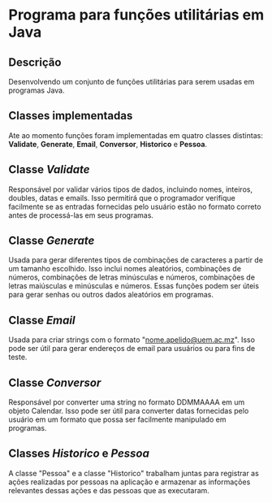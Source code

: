 
# Programa para funções utilitárias em Java 

## Descrição 
Desenvolvendo um conjunto de funções utilitárias para serem usadas em programas Java.

## Classes implementadas 
Ate ao momento funções foram implementadas em quatro classes distintas: **Validate**, **Generate**, **Email**, **Conversor**, **Historico** e **Pessoa**.

## Classe *Validate* 
Responsável por validar vários tipos de dados, incluindo nomes, inteiros, doubles, datas e emails. Isso permitirá que o programador verifique facilmente se as entradas fornecidas pelo usuário estão no formato correto antes de processá-las em seus programas.

## Classe *Generate* 
Usada para gerar diferentes tipos de combinações de caracteres a partir de um tamanho escolhido. Isso inclui nomes aleatórios, combinações de números, combinações de letras minúsculas e números, combinações de letras maiúsculas e minúsculas e números. Essas funções podem ser úteis para gerar senhas ou outros dados aleatórios em programas.

## Classe *Email* 
Usada para criar strings com o formato "nome.apelido@uem.ac.mz". Isso pode ser útil para gerar endereços de email para usuários ou para fins de teste.

## Classe *Conversor* 
Responsável por converter uma string no formato DDMMAAAA em um objeto Calendar. Isso pode ser útil para converter datas fornecidas pelo usuário em um formato que possa ser facilmente manipulado em programas.

## Classes *Historico* e *Pessoa*
A classe "Pessoa" e a classe "Historico" trabalham juntas para registrar as ações realizadas por pessoas na aplicação e armazenar as informações relevantes dessas ações e das pessoas que as executaram.
